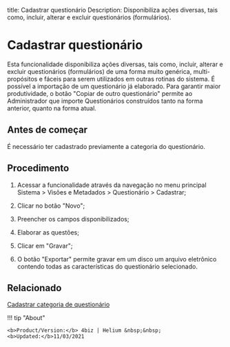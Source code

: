 title: Cadastrar questionário
Description: Disponibiliza ações diversas, tais como, incluir, alterar e excluir questionários (formulários).
# Cadastrar questionário

 Esta funcionalidade disponibiliza ações diversas, tais como, incluir, alterar e
excluir questionários (formulários) de uma forma muito genérica, multi-propósitos
e fáceis para serem utilizados em outras rotinas do sistema. É possível a
importação de um questionário já elaborado. Para garantir maior produtividade, o
botão "Copiar de outro questionário" permite ao Administrador que importe
Questionários construídos tanto na forma anterior, quanto na forma atual.

Antes de começar
--------------------

É necessário ter cadastrado previamente a categoria do questionário.

Procedimento
----------------

1.  Acessar a funcionalidade através da navegação no menu principal Sistema
    \> Visões e Metadados \> Questionário \> Cadastrar;

2.  Clicar no botão "Novo";

3.  Preencher os campos disponibilizados;

4.  Elaborar as questões;

5.  Clicar em "Gravar";

6.  O botão "Exportar" permite gravar em um disco um arquivo eletrônico contendo
    todas as características do questionário selecionado.
 
  
Relacionado
-----------

[Cadastrar categoria de questionário](/pt-br/4biz-helium/platform-administration/questionnaires/questionaires-management/questionnaire-category.html)

!!! tip "About"

    <b>Product/Version:</b> 4biz | Helium &nbsp;&nbsp;
    <b>Updated:</b>11/03/2021

